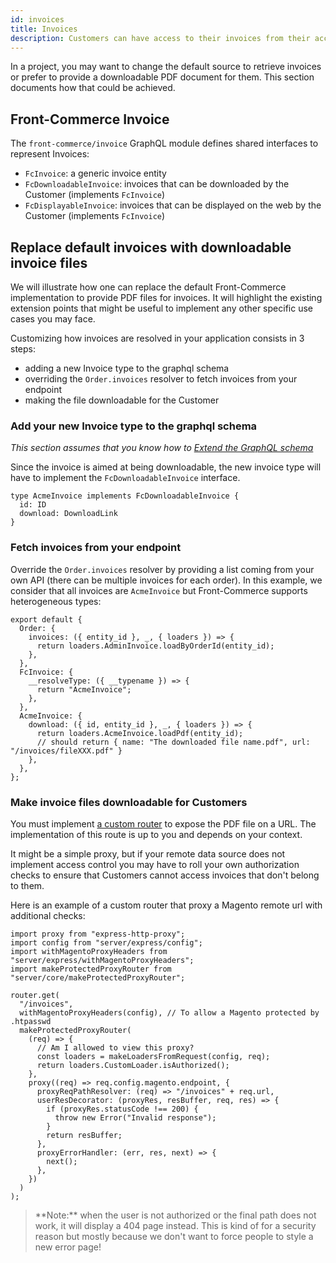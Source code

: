 ```yaml
---
id: invoices
title: Invoices
description: Customers can have access to their invoices from their account. By default, if the integration supports it, invoices can be accessed from order pages and have an online HTML version with a printable-friendly theme. This guide explains how to adapt the feature to your needs.
---
```


In a project, you may want to change the default source to retrieve invoices or prefer to provide a downloadable PDF document for them. This section documents how that could be achieved.

## Front-Commerce Invoice

The `front-commerce/invoice` GraphQL module defines shared interfaces to represent Invoices:

- `FcInvoice`: a generic invoice entity
- `FcDownloadableInvoice`: invoices that can be downloaded by the Customer (implements `FcInvoice`)
- `FcDisplayableInvoice`: invoices that can be displayed on the web by the Customer (implements `FcInvoice`)

## Replace default invoices with downloadable invoice files

We will illustrate how one can replace the default Front-Commerce implementation to provide PDF files for invoices. It will highlight the existing extension points that might be useful to implement any other specific use cases you may face.

Customizing how invoices are resolved in your application consists in 3 steps:

- adding a new Invoice type to the graphql schema
- overriding the `Order.invoices` resolver to fetch invoices from your endpoint
- making the file downloadable for the Customer

### Add your new Invoice type to the graphql schema

_This section assumes that you know how to [Extend the GraphQL schema](/docs/essentials/extend-the-graphql-schema.html)_

Since the invoice is aimed at being downloadable, the new invoice type will have to implement the `FcDownloadableInvoice` interface.

```
type AcmeInvoice implements FcDownloadableInvoice {
  id: ID
  download: DownloadLink
}
```

### Fetch invoices from your endpoint

Override the `Order.invoices` resolver by providing a list coming from your own API (there can be multiple invoices for each order). In this example, we consider that all invoices are `AcmeInvoice` but Front-Commerce supports heterogeneous types:

```
export default {
  Order: {
    invoices: ({ entity_id }, _, { loaders }) => {
      return loaders.AdminInvoice.loadByOrderId(entity_id);
    },
  },
  FcInvoice: {
    __resolveType: ({ __typename }) => {
      return "AcmeInvoice";
    },
  },
  AcmeInvoice: {
    download: ({ id, entity_id }, _, { loaders }) => {
      return loaders.AcmeInvoice.loadPdf(entity_id);
      // should return { name: "The downloaded file name.pdf", url: "/invoices/fileXXX.pdf" }
    },
  },
};
```

### Make invoice files downloadable for Customers

You must implement [a custom router](/docs/advanced/server/add-http-endpoint.html) to expose the PDF file on a URL. The implementation of this route is up to you and depends on your context.

It might be a simple proxy, but if your remote data source does not implement access control you may have to roll your own authorization checks to ensure that Customers cannot access invoices that don't belong to them.

Here is an example of a custom router that proxy a Magento remote url with additional checks:

```
import proxy from "express-http-proxy";
import config from "server/express/config";
import withMagentoProxyHeaders from "server/express/withMagentoProxyHeaders";
import makeProtectedProxyRouter from "server/core/makeProtectedProxyRouter";

router.get(
  "/invoices",
  withMagentoProxyHeaders(config), // To allow a Magento protected by .htpasswd
  makeProtectedProxyRouter(
    (req) => {
      // Am I allowed to view this proxy?
      const loaders = makeLoadersFromRequest(config, req);
      return loaders.CustomLoader.isAuthorized();
    },
    proxy((req) => req.config.magento.endpoint, {
      proxyReqPathResolver: (req) => "/invoices" + req.url,
      userResDecorator: (proxyRes, resBuffer, req, res) => {
        if (proxyRes.statusCode !== 200) {
          throw new Error("Invalid response");
        }
        return resBuffer;
      },
      proxyErrorHandler: (err, res, next) => {
        next();
      },
    })
  )
);
```

<blockquote class="info">
**Note:** when the user is not authorized or the final path does not work, it will display a 404 page instead. This is kind of for a security reason but mostly because we don't want to force people to style a new error page!
</blockquote>
